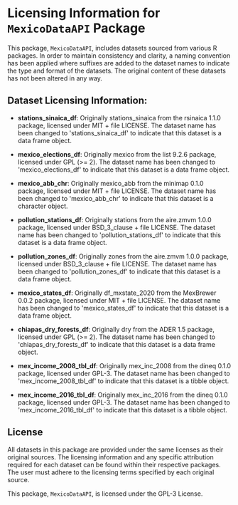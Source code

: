 # Licensing Information for `MexicoDataAPI` Package

This package, `MexicoDataAPI`, includes datasets sourced from various R packages. In order to maintain consistency and clarity, a naming convention has been applied where suffixes are added to the dataset names to indicate the type and format of the datasets. The original content of these datasets has not been altered in any way.

## Dataset Licensing Information:

- **stations_sinaica_df**: 
  Originally stations_sinaica from the rsinaica 1.1.0 package, licensed under MIT + file LICENSE. The dataset name has been changed to 'stations_sinaica_df' to indicate that this dataset is a data frame object.    

- **mexico_elections_df**:
  Originally mexico from the list 9.2.6 package, licensed under GPL (>= 2). The dataset name has been changed to 'mexico_elections_df' to indicate that this dataset is a data frame object.

- **mexico_abb_chr**: 
  Originally mexico_abb from the minimap 0.1.0 package, licensed under MIT + file LICENSE. The dataset name has been changed to 'mexico_abb_chr' to indicate that this dataset is a character object.   

- **pollution_stations_df**: 
  Originally stations from the aire.zmvm 1.0.0 package, licensed under BSD_3_clause + file LICENSE. The dataset name has been changed to 'pollution_stations_df' to indicate that this dataset is a data frame object.     

- **pollution_zones_df**: 
  Originally zones from the aire.zmvm 1.0.0 package, licensed under BSD_3_clause + file LICENSE. The dataset name has been changed to 'pollution_zones_df' to indicate that this dataset is a data frame object.   

- **mexico_states_df**: 
  Originally df_mxstate_2020 from the MexBrewer 0.0.2 package, licensed under MIT + file LICENSE. The dataset name has been changed to 'mexico_states_df' to indicate that this dataset is a data frame object.   

- **chiapas_dry_forests_df**: 
  Originally dry from the ADER 1.5 package, licensed under GPL (>= 2). The dataset name has been changed to 'chiapas_dry_forests_df' to indicate that this dataset is a data frame object.   

- **mex_income_2008_tbl_df**: 
  Originally mex_inc_2008 from the dineq 0.1.0 package, licensed under GPL-3. The dataset name has been changed to 'mex_income_2008_tbl_df' to indicate that this dataset is a tibble object.   

- **mex_income_2016_tbl_df**: 
  Originally mex_inc_2016 from the dineq 0.1.0 package, licensed under GPL-3. The dataset name has been changed to 'mex_income_2016_tbl_df' to indicate that this dataset is a tibble object.   


## License

All datasets in this package are provided under the same licenses as their original sources. The licensing information and any specific attribution required for each dataset can be found within their respective packages. The user must adhere to the licensing terms specified by each original source.

This package, `MexicoDataAPI`, is licensed under the GPL-3 License.

